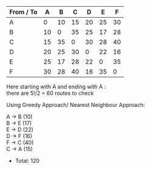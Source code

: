| From / To | A  | B  | C  | D  | E  | F  |
|-----------|----|----|----|----|----|----|
| A         | 0  | 10 | 15 | 20 | 25 | 30 |
| B         | 10 | 0  | 35 | 25 | 17 | 28 |
| C         | 15 | 35 | 0  | 30 | 28 | 40 |
| D         | 20 | 25 | 30 | 0  | 22 | 16 |
| E         | 25 | 17 | 28 | 22 | 0  | 35 |
| F         | 30 | 28 | 40 | 16 | 35 | 0  |

Here starting with A and ending with A :  
there are 5!/2 = 60 routes to check

Using Greedy Approach/ Nearest Neighbour Approach:

A → B (10)  
B → E (17)  
E → D (22)  
D → F (16)  
F → C (40)  
C → A (15)  
- Total: 120